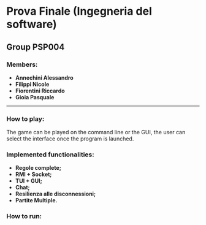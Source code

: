 # Prova Finale (Ingegneria del software)

## Group PSP004

### Members:
- __Annechini Alessandro__
- __Filippi Nicole__
- __Fiorentini Riccardo__
- __Gioia Pasquale__

---
### How to play:
The game can be played on the command line or the GUI, the user can select the interface once the program is launched.

### Implemented functionalities: 
- __Regole complete;__
- __RMI + Socket;__
- __TUI + GUI;__
- __Chat;__
- __Resilienza alle disconnessioni;__
- __Partite Multiple.__

### How to run:



